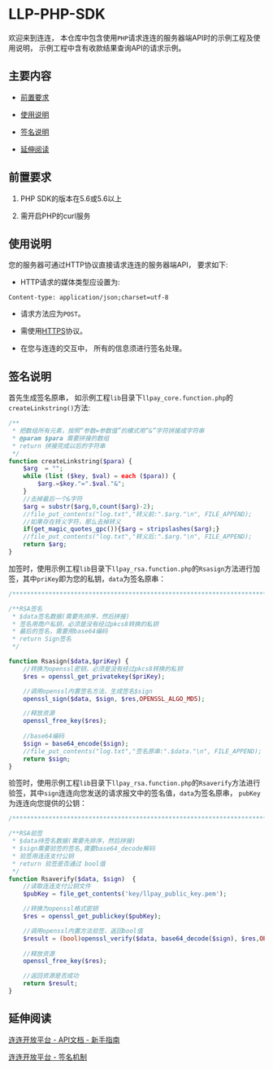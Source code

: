 # LLP-PHP-SDK

欢迎来到连连， 本仓库中包含使用```PHP```请求连连的服务器端API时的示例工程及使用说明， 示例工程中含有收款结果查询API的请求示例。

## 主要内容

* [前置要求](#前置要求)

* [使用说明](#使用说明)

* [签名说明](#签名说明)

* [延伸阅读](#延伸阅读)


## 前置要求

1. PHP SDK的版本在5.6或5.6以上

2. 需开启PHP的curl服务

## 使用说明

您的服务器可通过HTTP协议直接请求连连的服务器端API， 要求如下:

* HTTP请求的媒体类型应设置为:

```text
Content-type: application/json;charset=utf-8
```

* 请求方法应为```POST```。

* 需使用[HTTPS](https://baike.baidu.com/item/https/285356?fr=aladdin)协议。

* 在您与连连的交互中， 所有的信息须进行签名处理。

## 签名说明

首先生成签名原串， 如示例工程```lib```目录下```llpay_core.function.php```的```createLinkstring()```方法:

```php
/**
 * 把数组所有元素，按照“参数=参数值”的模式用“&”字符拼接成字符串
 * @param $para 需要拼接的数组
 * return 拼接完成以后的字符串
 */
function createLinkstring($para) {
	$arg  = "";
	while (list ($key, $val) = each ($para)) {
		$arg.=$key."=".$val."&";
	}
	//去掉最后一个&字符
	$arg = substr($arg,0,count($arg)-2);
	//file_put_contents("log.txt","转义前:".$arg."\n", FILE_APPEND);
	//如果存在转义字符，那么去掉转义
	if(get_magic_quotes_gpc()){$arg = stripslashes($arg);}
	//file_put_contents("log.txt","转义后:".$arg."\n", FILE_APPEND);
	return $arg;
}
```


加签时，使用示例工程```lib```目录下```llpay_rsa.function.php```的```Rsasign```方法进行加签，其中```priKey```即为您的私钥，```data```为签名原串：

```php
/********************************************************************************/

/**RSA签名
 * $data签名数据(需要先排序，然后拼接)
 * 签名用商户私钥，必须是没有经过pkcs8转换的私钥
 * 最后的签名，需要用base64编码
 * return Sign签名
 */

function Rsasign($data,$priKey) {
	//转换为openssl密钥，必须是没有经过pkcs8转换的私钥
    $res = openssl_get_privatekey($priKey);

	//调用openssl内置签名方法，生成签名$sign
    openssl_sign($data, $sign, $res,OPENSSL_ALGO_MD5);

	//释放资源
    openssl_free_key($res);
    
	//base64编码
	$sign = base64_encode($sign);
	//file_put_contents("log.txt","签名原串:".$data."\n", FILE_APPEND);
    return $sign;
}
```

验签时，使用示例工程```lib```目录下```llpay_rsa.function.php```的```Rsaverify```方法进行验签，其中```sign```连连向您发送的请求报文中的签名值，```data```为签名原串， ```pubKey```为连连向您提供的公钥：

```php
/********************************************************************************/

/**RSA验签
 * $data待签名数据(需要先排序，然后拼接)
 * $sign需要验签的签名,需要base64_decode解码
 * 验签用连连支付公钥
 * return 验签是否通过 bool值
 */
function Rsaverify($data, $sign)  {
	//读取连连支付公钥文件
	$pubKey = file_get_contents('key/llpay_public_key.pem');

	//转换为openssl格式密钥
    $res = openssl_get_publickey($pubKey);

	//调用openssl内置方法验签，返回bool值
    $result = (bool)openssl_verify($data, base64_decode($sign), $res,OPENSSL_ALGO_MD5);
	
	//释放资源
    openssl_free_key($res);

	//返回资源是否成功
    return $result;
}
```

## 延伸阅读

[连连开放平台 - API文档 - 新手指南](https://open.lianlianpay-inc.com/apis/get-started)

[连连开放平台 - 签名机制](https://open.lianlianpay-inc.com/docs/development/signature-overview)